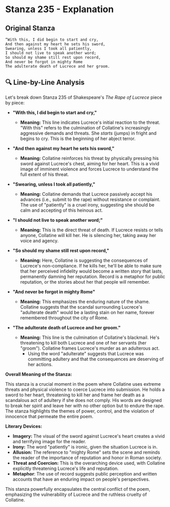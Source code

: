 # Stanza 235 - Explanation

## Original Stanza
```
“With this, I did begin to start and cry,
And then against my heart he sets his sword,
Swearing, unless I took all patiently,
I should not live to speak another word;
So should my shame still rest upon record,
And never be forgot in mighty Rome
The adulterate death of Lucrece and her groom.
```

## 🔍 Line-by-Line Analysis
Let's break down Stanza 235 of Shakespeare's *The Rape of Lucrece* piece by piece:

*   **"With this, I did begin to start and cry,"**

    *   **Meaning:** This line indicates Lucrece's initial reaction to the threat. "With this" refers to the culmination of Collatine's increasingly aggressive demands and threats. She *starts* (jumps) in fright and begins to cry. This is the beginning of her abject terror.

*   **"And then against my heart he sets his sword,"**

    *   **Meaning:** Collatine reinforces his threat by physically pressing his sword against Lucrece's chest, aiming for her heart. This is a vivid image of imminent violence and forces Lucrece to understand the full extent of his threat.

*   **"Swearing, unless I took all patiently,"**

    *   **Meaning:** Collatine demands that Lucrece passively accept his advances (i.e., submit to the rape) without resistance or complaint. The use of "patiently" is a cruel irony, suggesting she should be calm and accepting of this heinous act.

*   **"I should not live to speak another word;"**

    *   **Meaning:** This is the direct threat of death. If Lucrece resists or tells anyone, Collatine will kill her. He is silencing her, taking away her voice and agency.

*   **"So should my shame still rest upon record,"**

    *   **Meaning:** Here, Collatine is suggesting the consequences of Lucrece's non-compliance. If he kills her, he'll be able to make sure that her perceived infidelity would become a written story that lasts, permanently damning her reputation. Record is a metaphor for public reputation, or the stories about her that people will remember.

*   **"And never be forgot in mighty Rome"**

    *   **Meaning:** This emphasizes the enduring nature of the shame. Collatine suggests that the scandal surrounding Lucrece's "adulterate death" would be a lasting stain on her name, forever remembered throughout the city of Rome.

*   **"The adulterate death of Lucrece and her groom."**

    *   **Meaning:** This line is the culmination of Collatine's blackmail. He's threatening to kill both Lucrece and one of her servants (her "groom"). Collatine frames Lucrece's murder as an adulterous act.
        *   Using the word "adulterate" suggests that Lucrece was committing adultery and that the consequences are deserving of her actions.

**Overall Meaning of the Stanza:**

This stanza is a crucial moment in the poem where Collatine uses extreme threats and physical violence to coerce Lucrece into submission. He holds a sword to her heart, threatening to kill her and frame her death as a scandalous act of adultery if she does not comply. His words are designed to break her spirit and leave her with no other option but to endure the rape. The stanza highlights the themes of power, control, and the violation of innocence that permeate the entire poem.

**Literary Devices:**

*   **Imagery:** The visual of the sword against Lucrece's heart creates a vivid and terrifying image for the reader.
*   **Irony:** The word "patiently" is ironic, given the situation Lucrece is in.
*   **Allusion:** The reference to "mighty Rome" sets the scene and reminds the reader of the importance of reputation and honor in Roman society.
*   **Threat and Coercion:** This is the overarching device used, with Collatine explicitly threatening Lucrece's life and reputation.
*   **Metaphor**: The use of record suggests public perception and written accounts that have an enduring impact on people's perspectives.

This stanza powerfully encapsulates the central conflict of the poem, emphasizing the vulnerability of Lucrece and the ruthless cruelty of Collatine.
